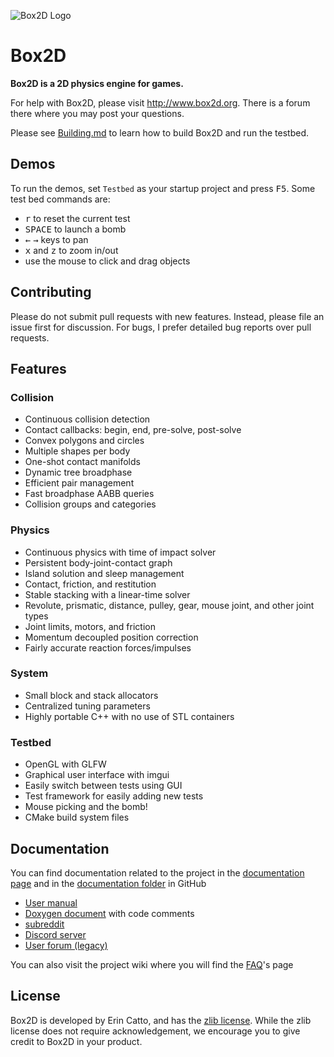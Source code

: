 ![Box2D Logo](http://box2d.org/images/icon.gif)

# Box2D 

**Box2D is a 2D physics engine for games.**

For help with Box2D, please visit http://www.box2d.org. There is a forum there where you may post your questions.

Please see [Building.md](https://github.com/erincatto/Box2D/blob/master/Box2D/Building.md) to learn how to build Box2D and run the testbed.

## Demos

To run the demos, set `Testbed` as your startup project and press <kbd>F5</kbd>. Some test bed commands are:

- <kbd>r</kbd> to reset the current test
- <kbd>SPACE</kbd> to launch a bomb
- <kbd>&larr;</kbd> <kbd>&rarr;</kbd> keys to pan
- <kbd>x</kbd> and <kbd>z</kbd> to zoom in/out
- use the mouse to click and drag objects

## Contributing

Please do not submit pull requests with new features. Instead, please file an issue first for discussion. For bugs, I prefer detailed bug reports over pull requests.

## Features

### Collision
- Continuous collision detection
- Contact callbacks: begin, end, pre-solve, post-solve
- Convex polygons and circles
- Multiple shapes per body
- One-shot contact manifolds
- Dynamic tree broadphase
- Efficient pair management
- Fast broadphase AABB queries
- Collision groups and categories

### Physics
- Continuous physics with time of impact solver
- Persistent body-joint-contact graph
- Island solution and sleep management
- Contact, friction, and restitution
- Stable stacking with a linear-time solver
- Revolute, prismatic, distance, pulley, gear, mouse joint, and other joint types
- Joint limits, motors, and friction
- Momentum decoupled position correction
- Fairly accurate reaction forces/impulses

### System
- Small block and stack allocators
- Centralized tuning parameters
- Highly portable C++ with no use of STL containers

### Testbed
- OpenGL with GLFW
- Graphical user interface with imgui
- Easily switch between tests using GUI
- Test framework for easily adding new tests
- Mouse picking and the bomb!
- CMake build system files

## Documentation
You can find documentation related to the project in the [documentation page](http://box2d.org/documentation/) and in the [documentation folder](https://github.com/erincatto/Box2D/tree/master/Box2D/Documentation) in GitHub
- [User manual](http://box2d.org/manual.pdf)
- [Doxygen document](https://github.com/erincatto/Box2D/blob/master/Box2D/Documentation/Doxyfile) with code comments
- [subreddit](https://www.reddit.com/r/box2d/)
- [Discord server](https://discord.gg/NKYgCBP)
- [User forum (legacy)](http://box2d.org/forum/)

You can also visit the project wiki where you will find the [FAQ](https://github.com/erincatto/Box2D/wiki/FAQ)'s page

## License

Box2D is developed by Erin Catto, and has the [zlib license](http://en.wikipedia.org/wiki/Zlib_License). While the zlib license does not require acknowledgement, we encourage you to give credit to Box2D in your product.
